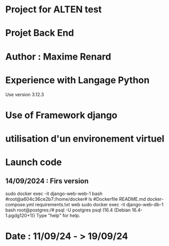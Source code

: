# Project for ALTEN test
# Projet Back End
# Author : Maxime Renard

# Experience with Langage Python 
Use version 3.12.3
# Use of Framework django

# utilisation d'un environement virtuel


# Launch code 
## 14/09/2024 : Firs version 
sudo docker exec -it django-web-web-1 bash
#root@a604c36ce2b7:/home/docker# ls
#Dockerfile  README.md  docker-compose.yml  requirements.txt  web
sudo docker exec -it django-web-db-1 bash
root@postgres:/# psql -U postgres
psql (16.4 (Debian 16.4-1.pgdg120+1))
Type "help" for help.
 

# Date : 11/09/24 - > 19/09/24
